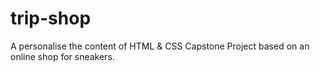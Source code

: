 # trip-shop
A personalise the content of HTML &amp; CSS Capstone Project based on an online shop for sneakers.
